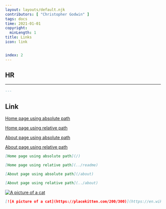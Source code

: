 ```yaml
---
layout: layouts/default.njk
contributors: [ "Christopher Godwin" ]
tags: docs
time: 2021-01-01
copyright:
  minLength: 1
title: Links
icon: link


index: 2
---
```


## HR

---

```md
---
```

## Link

[Home page using absolute path](/)

[Home page using relative path](../../../)

[About page using absolute path](/about)

[About page using relative path](../../../about)

```md
[Home page using absolute path](/)

[Home page using relative path](../readme)

[About page using absolute path](/about)

[About page using relative path](../about)
```

[![A picture of a cat](https://placekitten.com/200/300)](https://en.wikipedia.org/wiki/Cat)


```md
[![A picture of a cat](https://placekitten.com/200/300)](https://en.wikipedia.org/wiki/Cat)
```